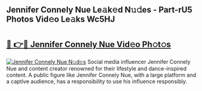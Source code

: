 ## Jennifer Connely Nue Le𝚊k𝚎d N𝚞𝚍es - Part-rU5 Photos Vid𝚎o Le𝚊ks Wc5HJ

# <h2><a href="http://fb50tid.evod.top/?m=Jennifer+Connely+Nue">🔗 👉🔴 Jennifer Connely Nue Vid𝚎o Ph𝚘t𝚘s</a></h2>

[![Jennifer Connely Nue N𝚞d𝚎s](https://i.imgur.com/8V9OHl7.gif)](http://fb50tid.evod.top/?m=Jennifer+Connely+Nue)
Social media influencer Jennifer Connely Nue and content creator renowned for their lifestyle and dance-inspired content. A public figure like Jennifer Connely Nue, with a large platform and a captive audience, has a responsibility to use his influence responsibly. 
